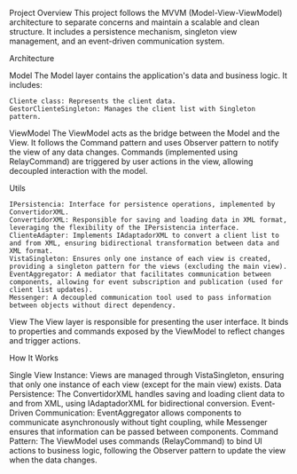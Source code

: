 Project Overview
  This project follows the MVVM (Model-View-ViewModel) architecture to separate concerns and maintain a scalable and clean structure. It includes a persistence mechanism, singleton view management, and an event-driven communication system.

Architecture

  Model
    The Model layer contains the application's data and business logic. It includes:
  
    Cliente class: Represents the client data.
    GestorClienteSingleton: Manages the client list with Singleton pattern.
  ViewModel
    The ViewModel acts as the bridge between the Model and the View. It follows the Command pattern and uses Observer pattern to notify the view of any data changes. Commands (implemented using RelayCommand) are triggered by user actions in the view, allowing decoupled interaction with the model.
  
  Utils
  
    IPersistencia: Interface for persistence operations, implemented by ConvertidorXML.
    ConvertidorXML: Responsible for saving and loading data in XML format, leveraging the flexibility of the IPersistencia interface.
    ClienteAdapter: Implements IAdaptadorXML to convert a client list to and from XML, ensuring bidirectional transformation between data and XML format.
    VistaSingleton: Ensures only one instance of each view is created, providing a singleton pattern for the views (excluding the main view).
    EventAggregator: A mediator that facilitates communication between components, allowing for event subscription and publication (used for client list updates).
    Messenger: A decoupled communication tool used to pass information between objects without direct dependency.
  View
    The View layer is responsible for presenting the user interface. It binds to properties and commands exposed by the ViewModel to reflect changes and trigger actions.

How It Works

  Single View Instance: Views are managed through VistaSingleton, ensuring that only one instance of each view (except for the main view) exists.
  Data Persistence: The ConvertidorXML handles saving and loading client data to and from XML, using IAdaptadorXML for bidirectional conversion.
  Event-Driven Communication: EventAggregator allows components to communicate asynchronously without tight coupling, while Messenger ensures that information can be passed between components.
  Command Pattern: The ViewModel uses commands (RelayCommand) to bind UI actions to business logic, following the Observer pattern to update the view when the data changes.
